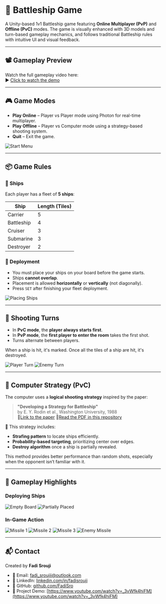 # 🚢 Battleship Game

A Unity-based 1v1 Battleship game featuring **Online Multiplayer (PvP)** and **Offline (PvC)** modes. The game is visually enhanced with 3D models and turn-based gameplay mechanics, and follows traditional Battleship rules with intuitive UI and visual feedback.

---

## 📽️ Gameplay Preview

Watch the full gameplay video here:  
▶️ [Click to watch the demo](https://youtu.be/_3vWfk4hiFM)

---

## 🎮 Game Modes

- **Play Online** – Player vs Player mode using Photon for real-time multiplayer.
- **Play Offline** – Player vs Computer mode using a strategy-based shooting system.
- **Quit** – Exit the game.

![Start Menu](images/Start-Menu.png)

---

## 📦 Game Rules

### 🚢 Ships

Each player has a fleet of **5 ships**:

| Ship        | Length (Tiles) |
|-------------|----------------|
| Carrier     | 5              |
| Battleship  | 4              |
| Cruiser     | 3              |
| Submarine   | 3              |
| Destroyer   | 2              |

### 🧩 Deployment

- You must place your ships on your board before the game starts.
- Ships **cannot overlap**.
- Placement is allowed **horizontally** or **vertically** (not diagonally).
- Press `SET` after finishing your fleet deployment.

![Placing Ships](images/place-Ships2.png)

---

## 🎯 Shooting Turns

- In **PvC mode**, the **player always starts first**.
- In **PvP mode**, the **first player to enter the room** takes the first shot.
- Turns alternate between players.

When a ship is hit, it's marked. Once all the tiles of a ship are hit, it's destroyed.

![Player Turn](images/missile1.png) 
![Enemy Turn](images/enemy-missile1.png) 

---

## 🧠 Computer Strategy (PvC)

The computer uses a **logical shooting strategy** inspired by the paper:

> **"Developing a Strategy for Battleship"**  
> by E. Y. Rodin et al., Washington University, 1988  
> 🔗[Link to the paper](https://www.academia.edu/57012012/Developing_a_strategy_for_battleship_?sm=b)
> 🔗[Read the PDF in this repository](/Developing_a_strategy_for_battleship.pdf)


📌 This strategy includes:
- **Strafing pattern** to locate ships efficiently.
- **Probability-based targeting**, prioritizing center over edges.
- **Destroy algorithm** once a ship is partially revealed.

This method provides better performance than random shots, especially when the opponent isn’t familiar with it.

---

## 📸 Gameplay Highlights

### Deploying Ships

![Empty Board](images/place-Ships1.png)
![Partially Placed](images/place-Ships2.png)

### In-Game Action

![Missile 1](images/missile1.png)
![Missile 2](images/missile2.png)
![Missile 3](images/missile3.png)
![Enemy Missile](images/enemy-missile1.png)

---

## 📬 Contact

Created by **Fadi Srouji**

- 📧 Email: fadi_sroujii@outlook.com  
- 🔗 LinkedIn: [linkedin.com/in/fadisrouji](https://www.linkedin.com/in/fadisrouji)  
- 💼 GitHub: [github.com/FadiSro](https://github.com/FadiSro)  
- 🎥 Project Demo: [https://www.youtube.com/watch?v=_3vWfk4hiFM](https://www.youtube.com/watch?v=_3vWfk4hiFM)

